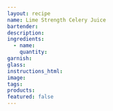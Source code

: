 ```yaml
---
layout: recipe
name: Lime Strength Celery Juice
bartender:
description:
ingredients:
  - name:
    quantity:
garnish:
glass:
instructions_html:
image:
tags:
products:
featured: false
---
```

